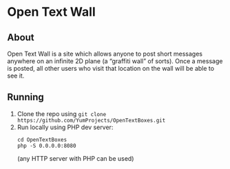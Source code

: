 # Open Text Wall
## About
Open Text Wall is a site which allows anyone to post short messages anywhere on an infinite 2D plane (a “graffiti wall” of sorts). Once a message is posted, all other users who visit that location on the wall will be able to see it.
## Running
1. Clone the repo using `git clone https://github.com/YumProjects/OpenTextBoxes.git`
2. Run locally using PHP dev server:
    ```
    cd OpenTextBoxes
    php -S 0.0.0.0:8080
    ```
    (any HTTP server with PHP can be used)

